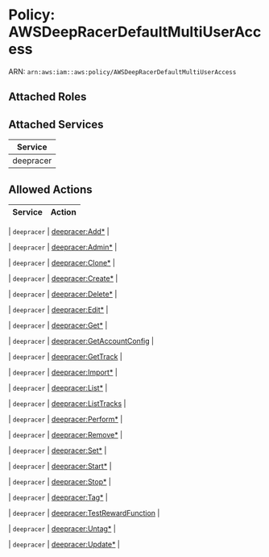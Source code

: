 # Policy: AWSDeepRacerDefaultMultiUserAccess

ARN: `arn:aws:iam::aws:policy/AWSDeepRacerDefaultMultiUserAccess`

## Attached Roles

## Attached Services

| Service |
|---------|
| deepracer |

## Allowed Actions

| Service | Action |
|:-------:|--------|

| `deepracer` | [deepracer:Add*](../actions.md#deepracer:addall) |

| `deepracer` | [deepracer:Admin*](../actions.md#deepracer:adminall) |

| `deepracer` | [deepracer:Clone*](../actions.md#deepracer:cloneall) |

| `deepracer` | [deepracer:Create*](../actions.md#deepracer:createall) |

| `deepracer` | [deepracer:Delete*](../actions.md#deepracer:deleteall) |

| `deepracer` | [deepracer:Edit*](../actions.md#deepracer:editall) |

| `deepracer` | [deepracer:Get*](../actions.md#deepracer:getall) |

| `deepracer` | [deepracer:GetAccountConfig](../actions.md#deepracer:getaccountconfig) |

| `deepracer` | [deepracer:GetTrack](../actions.md#deepracer:gettrack) |

| `deepracer` | [deepracer:Import*](../actions.md#deepracer:importall) |

| `deepracer` | [deepracer:List*](../actions.md#deepracer:listall) |

| `deepracer` | [deepracer:ListTracks](../actions.md#deepracer:listtracks) |

| `deepracer` | [deepracer:Perform*](../actions.md#deepracer:performall) |

| `deepracer` | [deepracer:Remove*](../actions.md#deepracer:removeall) |

| `deepracer` | [deepracer:Set*](../actions.md#deepracer:setall) |

| `deepracer` | [deepracer:Start*](../actions.md#deepracer:startall) |

| `deepracer` | [deepracer:Stop*](../actions.md#deepracer:stopall) |

| `deepracer` | [deepracer:Tag*](../actions.md#deepracer:tagall) |

| `deepracer` | [deepracer:TestRewardFunction](../actions.md#deepracer:testrewardfunction) |

| `deepracer` | [deepracer:Untag*](../actions.md#deepracer:untagall) |

| `deepracer` | [deepracer:Update*](../actions.md#deepracer:updateall) |

